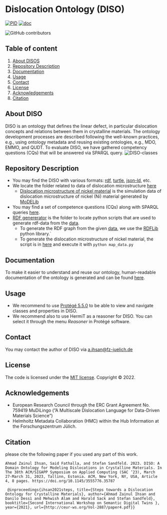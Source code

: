 # Dislocation Ontology (DISO)

[![PID](https://img.shields.io/badge/PID-https%3A%2F%2Fpurls.helmholtz--metadaten.de%2Fdisos%2Fdiso-brightgreen)](https://purls.helmholtz-metadaten.de/disos/diso) 
[![doc](https://img.shields.io/badge/doc-https%3A%2F%2Fmaterials--data--science--and--informatics.github.io%2Fdislocation--ontology%2F-blue)](https://materials-data-science-and-informatics.github.io/dislocation-ontology/) 

![GitHub contributors](https://img.shields.io/github/contributors/Materials-Data-Science-and-Informatics/dislocation-ontology) 

## Table of content
  1. [About DISOS](#about-diso)
  2. [Repository Description](#repository-description)
  3. [Documentation](#documentation)
  4. [Usage](#usage)
  5. [Contact](#contact)
  6. [License](#license)
  7. [Acknowledgements](#acknowledgements)
  8. [Citation](#citation)

## About DISO
DISO is an ontology that defines the linear defect, in particular dislocation concepts and relations between them in crystalline materials. The ontology development processes are described following the well-known practices, e.g., using ontology metadata and reusing existing  ontologies,  e.g.,  MDO,  EMMO,  and  QUDT. To evaluate DISO, we have gathered competency questions (CQs) that will be answered via SPARQL query.
![DISO-classes](https://user-images.githubusercontent.com/71790028/165483170-acc102cd-ed74-4eea-b12f-43c449da20cb.png)

## Repository Description
* You may find the DISO with various formats: [rdf](/dislocation-ontology.owl), [turtle](/dislocation-ontology.ttl), [json-ld](/dislocation-ontology.jsonld), etc.
* We locate the folder related to data of dislocation microstructure [here](/data/)
    * [Dislocation microstructure of nickel material](/data/modelib-microstructure/modelib-nickel-microstructure.ttl) is the simulation data of dislocation microstructure of nickel (Ni) material generated by [MoDELib](https://github.com/giacomo-po/MoDELib)
* You may find a set of competence questions (CQs) along with SPARQL queries [here](/CQs/CQs.md).
* [RDF genererator](/python-script/) is the folder to locate python scripts that are used to generate rdf-data from the [data](/data/).
    * To generate the RDF graph from the given [data](/data/), we use the [RDFLib](https://github.com/RDFLib/rdflib) python library.`
    * To generate the dislocation microstructure of nickel material, the script is in [here](/python-script/modelib/) and execute it with `python map_data.py`

## Documentation
To make it easier to understand and reuse our ontology, human-readable documentation of the ontology is generated and can be found [here](https://materials-data-science-and-informatics.github.io/dislocation-ontology/).
## Usage
* We recommend to use [Protégé 5.5.0](https://protege.stanford.edu/products.php#desktop-protege) to be able to view and navigate classes and properties in DISO.
* We recommend also to use HermiT as a reasoner for DISO. You can select it through the menu *Reasoner* in Protégé software.

## Contact
You may contact the author of DISO via a.ihsan@fz-juelich.de

## License
The code is licensed under the [MIT license](../LICENSE). Copyright © 2022.

## Acknowledgements
* European Research Council through the ERC Grant Agreement No. 759419 MuDiLingo (”A Multiscale Dislocation Language for Data-Driven Materials Science”)
* Helmholtz Metadata Collaboration (HMC) within the Hub Information at the Forschungszentrum Jülich.

## Citation 
please cite the following paper if you used any part of this work. 

`
Ahmad Zainul Ihsan, Said Fathalla, and Stefan Sandfeld. 2023. DISO: A Domain
Ontology for Modeling Dislocations in Crystalline Materials. In The 38th
ACM/SIGAPP Symposium on Applied Computing (SAC ’23), March 27-March
31, 2023, Tallinn, Estonia. ACM, New York, NY, USA, Article 4, 8 pages.
https://doi.org/10.1145/3555776.35787
`

`
@inproceedings{ihsan2021steps,
title={Steps towards a Dislocation Ontology for Crystalline Materials},
author={Ahmad Zainul Ihsan and Danilo Dessì and Mehwish Alam and Harald Sack and Stefan Sandfeld},
booktitle={Second International Workshop on Semantic Digital Twins },
year={2021},
url={http://ceur-ws.org/Vol-2887/paper4.pdf}}`
